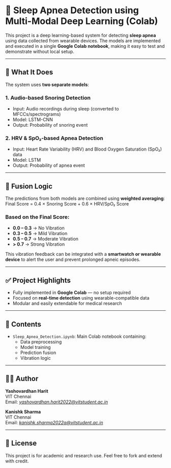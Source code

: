 # 🛌 Sleep Apnea Detection using Multi-Modal Deep Learning (Colab)

This project is a deep learning-based system for detecting **sleep apnea** using data collected from wearable devices. The models are implemented and executed in a single **Google Colab notebook**, making it easy to test and demonstrate without local setup.

---

## 🧠 What It Does

The system uses **two separate models**:

### 1. Audio-based Snoring Detection
- Input: Audio recordings during sleep (converted to MFCCs/spectrograms)
- Model: LSTM-CNN
- Output: Probability of snoring event

### 2. HRV & SpO₂-based Apnea Detection
- Input: Heart Rate Variability (HRV) and Blood Oxygen Saturation (SpO₂) data
- Model: LSTM
- Output: Probability of apnea event

---

## 🔗 Fusion Logic

The predictions from both models are combined using **weighted averaging**:
Final Score = 0.4 × Snoring Score + 0.6 × HRV/SpO₂ Score


### Based on the Final Score:
- **0.0 – 0.3** → No Vibration
- **0.3 – 0.5** → Mild Vibration
- **0.5 – 0.7** → Moderate Vibration
- **> 0.7** → Strong Vibration

This vibration feedback can be integrated with a **smartwatch or wearable device** to alert the user and prevent prolonged apneic episodes.

---

## ✅ Project Highlights

- Fully implemented in **Google Colab** — no setup required
- Focused on **real-time detection** using wearable-compatible data
- Modular and easily extendable for medical research

---

## 📁 Contents

- `Sleep_Apnea_Detection.ipynb`: Main Colab notebook containing:
  - Data preprocessing
  - Model training
  - Prediction fusion
  - Vibration logic

---

## 👨‍💻 Author

**Yashovardhan Harit**  
VIT Chennai  
Email: *yashovardhan.harit2022@vitstudent.ac.in*

**Kanishk Sharma**  
VIT Chennai  
Email: *kanishk.sharma2022a@vitstudent.ac.in*

---

## 📜 License

This project is for academic and research use. Feel free to fork and extend with credit.